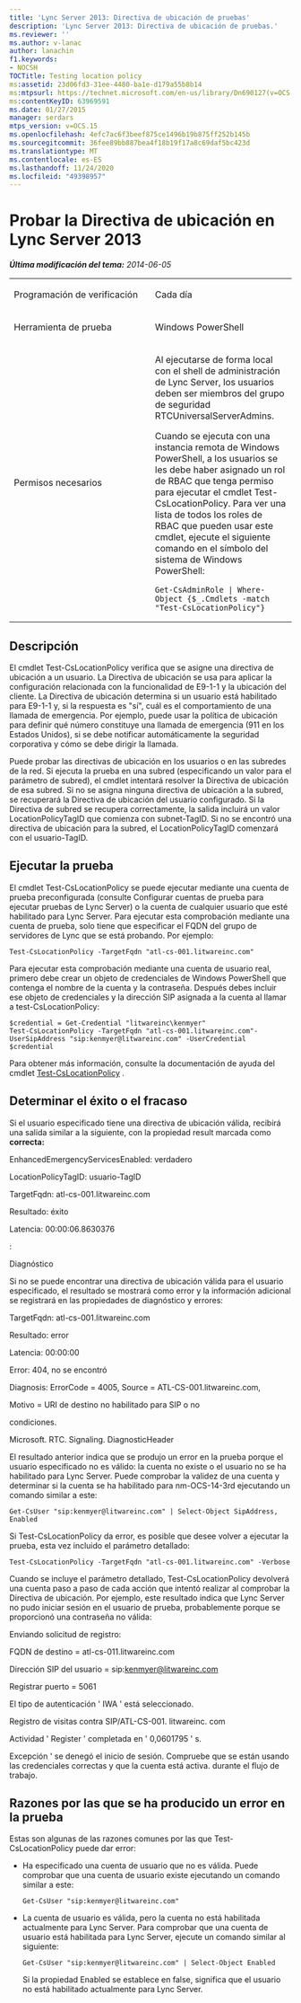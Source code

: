 ```yaml
---
title: 'Lync Server 2013: Directiva de ubicación de pruebas'
description: 'Lync Server 2013: Directiva de ubicación de pruebas.'
ms.reviewer: ''
ms.author: v-lanac
author: lanachin
f1.keywords:
- NOCSH
TOCTitle: Testing location policy
ms:assetid: 23d06fd3-31ee-4480-ba1e-d179a55b8b14
ms:mtpsurl: https://technet.microsoft.com/en-us/library/Dn690127(v=OCS.15)
ms:contentKeyID: 63969591
ms.date: 01/27/2015
manager: serdars
mtps_version: v=OCS.15
ms.openlocfilehash: 4efc7ac6f3beef875ce1496b19b875ff252b145b
ms.sourcegitcommit: 36fee89bb887bea4f18b19f17a8c69daf5bc423d
ms.translationtype: MT
ms.contentlocale: es-ES
ms.lasthandoff: 11/24/2020
ms.locfileid: "49398957"
---
```

# <a name="testing-location-policy-in-lync-server-2013"></a>Probar la Directiva de ubicación en Lync Server 2013

<div data-xmlns="http://www.w3.org/1999/xhtml">

<div class="topic" data-xmlns="http://www.w3.org/1999/xhtml" data-msxsl="urn:schemas-microsoft-com:xslt" data-cs="https://msdn.microsoft.com/">

<div data-asp="https://msdn2.microsoft.com/asp">



</div>

<div id="mainSection">

<div id="mainBody">

<span> </span>

_**Última modificación del tema:** 2014-06-05_


<table>
<colgroup>
<col style="width: 50%" />
<col style="width: 50%" />
</colgroup>
<tbody>
<tr class="odd">
<td><p>Programación de verificación</p></td>
<td><p>Cada día</p></td>
</tr>
<tr class="even">
<td><p>Herramienta de prueba</p></td>
<td><p>Windows PowerShell</p></td>
</tr>
<tr class="odd">
<td><p>Permisos necesarios</p></td>
<td><p>Al ejecutarse de forma local con el shell de administración de Lync Server, los usuarios deben ser miembros del grupo de seguridad RTCUniversalServerAdmins.</p>
<p>Cuando se ejecuta con una instancia remota de Windows PowerShell, a los usuarios se les debe haber asignado un rol de RBAC que tenga permiso para ejecutar el cmdlet Test-CsLocationPolicy. Para ver una lista de todos los roles de RBAC que pueden usar este cmdlet, ejecute el siguiente comando en el símbolo del sistema de Windows PowerShell:</p>
<pre><code>Get-CsAdminRole | Where-Object {$_.Cmdlets -match &quot;Test-CsLocationPolicy&quot;}</code></pre></td>
</tr>
</tbody>
</table>


<div>

## <a name="description"></a>Descripción

El cmdlet Test-CsLocationPolicy verifica que se asigne una directiva de ubicación a un usuario. La Directiva de ubicación se usa para aplicar la configuración relacionada con la funcionalidad de E9-1-1 y la ubicación del cliente. La Directiva de ubicación determina si un usuario está habilitado para E9-1-1 y, si la respuesta es "sí", cuál es el comportamiento de una llamada de emergencia. Por ejemplo, puede usar la política de ubicación para definir qué número constituye una llamada de emergencia (911 en los Estados Unidos), si se debe notificar automáticamente la seguridad corporativa y cómo se debe dirigir la llamada.

Puede probar las directivas de ubicación en los usuarios o en las subredes de la red. Si ejecuta la prueba en una subred (especificando un valor para el parámetro de subred), el cmdlet intentará resolver la Directiva de ubicación de esa subred. Si no se asigna ninguna directiva de ubicación a la subred, se recuperará la Directiva de ubicación del usuario configurado. Si la Directiva de subred se recupera correctamente, la salida incluirá un valor LocationPolicyTagID que comienza con subnet-TagID. Si no se encontró una directiva de ubicación para la subred, el LocationPolicyTagID comenzará con el usuario-TagID.

</div>

<div>

## <a name="running-the-test"></a>Ejecutar la prueba

El cmdlet Test-CsLocationPolicy se puede ejecutar mediante una cuenta de prueba preconfigurada (consulte Configurar cuentas de prueba para ejecutar pruebas de Lync Server) o la cuenta de cualquier usuario que esté habilitado para Lync Server. Para ejecutar esta comprobación mediante una cuenta de prueba, solo tiene que especificar el FQDN del grupo de servidores de Lync que se está probando. Por ejemplo:

    Test-CsLocationPolicy -TargetFqdn "atl-cs-001.litwareinc.com"

Para ejecutar esta comprobación mediante una cuenta de usuario real, primero debe crear un objeto de credenciales de Windows PowerShell que contenga el nombre de la cuenta y la contraseña. Después debes incluir ese objeto de credenciales y la dirección SIP asignada a la cuenta al llamar a test-CsLocationPolicy:

    $credential = Get-Credential "litwareinc\kenmyer"
    Test-CsLocationPolicy -TargetFqdn "atl-cs-001.litwareinc.com"-UserSipAddress "sip:kenmyer@litwareinc.com" -UserCredential $credential

Para obtener más información, consulte la documentación de ayuda del cmdlet [Test-CsLocationPolicy](https://docs.microsoft.com/powershell/module/skype/Test-CsLocationPolicy) .

</div>

<div>

## <a name="determining-success-or-failure"></a>Determinar el éxito o el fracaso

Si el usuario especificado tiene una directiva de ubicación válida, recibirá una salida similar a la siguiente, con la propiedad result marcada como **correcta:**

EnhancedEmergencyServicesEnabled: verdadero

LocationPolicyTagID: usuario-TagID

TargetFqdn: atl-cs-001.litwareinc.com

Resultado: éxito

Latencia: 00:00:06.8630376

:

Diagnóstico

Si no se puede encontrar una directiva de ubicación válida para el usuario especificado, el resultado se mostrará como error y la información adicional se registrará en las propiedades de diagnóstico y errores:

TargetFqdn: atl-cs-001.litwareinc.com

Resultado: error

Latencia: 00:00:00

Error: 404, no se encontró

Diagnosis: ErrorCode = 4005, Source = ATL-CS-001.litwareinc.com,

Motivo = URI de destino no habilitado para SIP o no

condiciones.

Microsoft. RTC. Signaling. DiagnosticHeader

El resultado anterior indica que se produjo un error en la prueba porque el usuario especificado no es válido: la cuenta no existe o el usuario no se ha habilitado para Lync Server. Puede comprobar la validez de una cuenta y determinar si la cuenta se ha habilitado para nm-OCS-14-3rd ejecutando un comando similar a este:

    Get-CsUser "sip:kenmyer@litwareinc.com" | Select-Object SipAddress, Enabled

Si Test-CsLocationPolicy da error, es posible que desee volver a ejecutar la prueba, esta vez incluido el parámetro detallado:

    Test-CsLocationPolicy -TargetFqdn "atl-cs-001.litwareinc.com" -Verbose

Cuando se incluye el parámetro detallado, Test-CsLocationPolicy devolverá una cuenta paso a paso de cada acción que intentó realizar al comprobar la Directiva de ubicación. Por ejemplo, este resultado indica que Lync Server no pudo iniciar sesión en el usuario de prueba, probablemente porque se proporcionó una contraseña no válida:

Enviando solicitud de registro:

FQDN de destino = atl-cs-011.litwareinc.com

Dirección SIP del usuario = sip:kenmyer@litwareinc.com

Registrar puerto = 5061

El tipo de autenticación ' IWA ' está seleccionado.

Registro de visitas contra SIP/ATL-CS-001. litwareinc. com

Actividad ' Register ' completada en ' 0,0601795 ' s.

Excepción ' se denegó el inicio de sesión. Compruebe que se están usando las credenciales correctas y que la cuenta está activa. durante el flujo de trabajo.

</div>

<div>

## <a name="reasons-why-the-test-might-have-failed"></a>Razones por las que se ha producido un error en la prueba

Estas son algunas de las razones comunes por las que Test-CsLocationPolicy puede dar error:

  - Ha especificado una cuenta de usuario que no es válida. Puede comprobar que una cuenta de usuario existe ejecutando un comando similar a este:
    
        Get-CsUser "sip:kenmyer@litwareinc.com"

  - La cuenta de usuario es válida, pero la cuenta no está habilitada actualmente para Lync Server. Para comprobar que una cuenta de usuario está habilitada para Lync Server, ejecute un comando similar al siguiente:
    
        Get-CsUser "sip:kenmyer@litwareinc.com" | Select-Object Enabled
    
    Si la propiedad Enabled se establece en false, significa que el usuario no está habilitado actualmente para Lync Server.

</div>

</div>

<span> </span>

</div>

</div>

</div>

